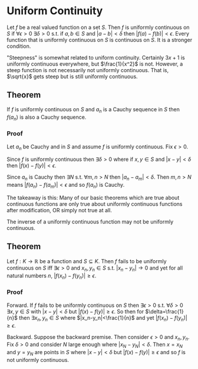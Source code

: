 # Uniform Continuity

Let $f$ be a real valued function on a set $S$. Then $f$ is uniformly continuous on $S$ if $\forall \epsilon > 0$ $\exists \delta > 0$ s.t. if $a,b \in S$ and $|a-b|<\delta$ then $|f(a)-f(b)|<\epsilon$. 
Every function that is uniformly continuous on $S$ is continuous on $S$. It is a stronger condition.

"Steepness" is somewhat related to uniform continuity. Certainly $3x+1$ is uniformly continuous everywhere, but $\frac{1}{x^2}$ is not. However, a steep function is not necessarily not uniformly continuous. That is, $\sqrt{x}$ gets steep but is still uniformly continuous. 

## Theorem

If $f$ is uniformly continuous on $S$ and $a_n$ is a Cauchy sequence in $S$ then $f(a_n)$ is also a Cauchy sequence.

### Proof

Let $a_n$ be Cauchy and in $S$ and assume $f$ is uniformly continuous. Fix $\epsilon > 0$.

Since $f$ is uniformly continuous then $\exists \delta >0$ where if $x,y \in S$ and $|x-y|<\delta$ then $|f(x)-f(y)|<\epsilon$.

Since $a_n$ is Cauchy then $\exists N$ s.t. $\forall m,n > N$ then $|a_n-a_m|<\delta$. Then $m,n > N$ means $|f(a_n)-f(a_m)|<\epsilon$ and so $f(a_n)$ is Cauchy.

The takeaway is this: Many of our basic theorems which are true about continuous functions are only true about uniformly continuous functions after modification, OR simply not true at all.

The inverse of a uniformly continuous function may not be uniformly continuous. 

## Theorem

Let $f: K \to \mathbb{R}$ be a function and $S \subseteq K$. Then $f$ fails to be uniformly continuous on $S$ iff $\exists \epsilon >0$ and $x_n, y_n \in S$ s.t. $|x_n-y_n| \to 0$ and yet for all natural numbers $n$, $|f(x_n)-f(y_n)|\geq \epsilon$.

### Proof

Forward. If $f$ fails to be uniformly continuous on $S$ then $\exists \epsilon > 0$ s.t. $\forall \delta > 0$ $\exists x,y \in S$ with $|x-y|<\delta$ but $|f(x)-f(y)|\geq \epsilon$. So then for $\delta=\frac{1}{n}$ then $\exists x_n, y_n \in S$ where $|x_n-y_n|<\frac{1}{n}$ and yet $|f(x_n)-f(y_n)|\geq \epsilon$. 

Backward. Suppose the backward premise. Then consider $\epsilon > 0$ and $x_n, y_n$. Fix $\delta > 0$ and consider $N$ large enough where $|x_N-y_N|<\delta$. Then $x=x_N$ and $y=y_N$ are points in $S$ where $|x-y|<\delta$ but $|f(x)-f(y)|\geq\epsilon$ and so $f$ is not uniformly continuous. 




